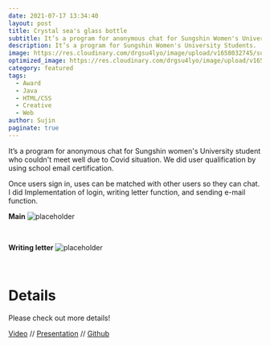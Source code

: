 ```yaml
---
date: 2021-07-17 13:34:40
layout: post
title: Crystal sea's glass bottle
subtitle: It’s a program for anonymous chat for Sungshin Women's University Students.
description: It’s a program for Sungshin Women's University Students. 
image: https://res.cloudinary.com/drgsu4lyo/image/upload/v1658032745/subau_za12ki.jpg
optimized_image: https://res.cloudinary.com/drgsu4lyo/image/upload/v1658032745/subau_za12ki.jpg
category: featured
tags:
  - Award
  - Java
  - HTML/CSS
  - Creative
  - Web
author: Sujin
paginate: true
---
```



It’s a program for anonymous chat for Sungshin women's University student who couldn't meet well due to Covid situation. We did user qualification by using school email certification. <br/>

Once users sign in, uses can be matched with other users so they can chat.
<br/>
I did Implementation of login, writing letter function, and sending e-mail function.
<br/>

<b>Main</b> 
![placeholder](https://res.cloudinary.com/drgsu4lyo/image/upload/v1658033033/subau1_c6cykz.jpg "Large example image")

<br/>

<b>Writing letter</b>
![placeholder](https://res.cloudinary.com/drgsu4lyo/image/upload/v1658033033/subau2_n31mol.jpg "Large example image")

<br/>
<h1>Details</h1>
Please check out more details! <br/>

[Video](https://drive.google.com/file/d/1lYePRh8cVKLy-gpP41Rw82X18RsSnUlW/view?usp=sharing) //
[Presentation](https://docs.google.com/presentation/d/195OyRgyTYSzhBYNZoCkhvF09Q62b3MSB/edit?usp=sharing&ouid=107996054388202715571&rtpof=true&sd=true) // 
[Github](https://github.com/sungshinmailpj/subau)
